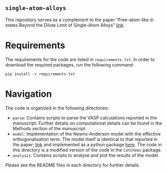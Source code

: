 `single-atom-alloys`
-------------------


This repository serves as a complement to the paper "Free-atom-like d-states Beyond the Dilute Limit of Single-Atom Alloys" [link](https://chemrxiv.org/engage/chemrxiv/article-details/63312eadba8a6d2f525d30b7).


# Requirements

The requirements for the code are listed in `requirements.txt`. In order to download the required packages, run the following command:

    pip install -r requirements.txt


# Navigation

The code is organized in the following directories:

- `parse`: Contains scripts to parse the VASP calculations reported in the manuscript. Further details on computational details can be found in the Methods section of the manuscript.
- `model`: Implementation of the Newns-Anderson model with the effective orthogonalisation term. The model itself is identical to that reported in the paper: [link](https://aip.scitation.org/doi/full/10.1063/5.0096625) and implemented as a python package [here](https://github.com/sudarshanv01/CatChemi). The code in this directory is a modified version of the code in the `CatChemi` package.
- `analysis`: Contains scripts to analyse and plot the results of the model.


Please see the README files in each directory for further details.